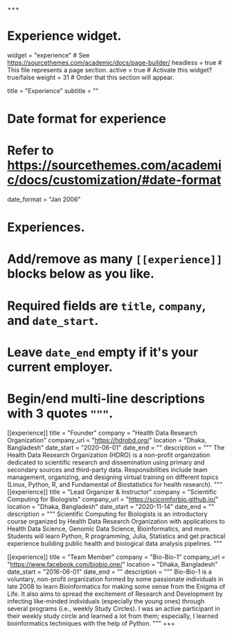 +++
# Experience widget.
widget = "experience"  # See https://sourcethemes.com/academic/docs/page-builder/
headless = true  # This file represents a page section.
active = true  # Activate this widget? true/false
weight = 31  # Order that this section will appear.

title = "Experience"
subtitle = ""

# Date format for experience
#   Refer to https://sourcethemes.com/academic/docs/customization/#date-format
date_format = "Jan 2006"

# Experiences.
#   Add/remove as many `[[experience]]` blocks below as you like.
#   Required fields are `title`, `company`, and `date_start`.
#   Leave `date_end` empty if it's your current employer.
#   Begin/end multi-line descriptions with 3 quotes `"""`.
[[experience]]
  title = "Founder"
  company = "Health Data Research Organization"
  company_url = "https://hdrobd.org/"
  location = "Dhaka, Bangladesh"
  date_start = "2020-06-01"
  date_end = ""
  description = """
  The Health Data Research Organization (HDRO) is a non-profit organization dedicated to scientific research and dissemination using primary and secondary sources and third-party data. Responsibilities include team management, organizing, and designing virtual training on different topics (Linux, Python, R, and Fundamental of Biostatistics for health research).
  """
[[experience]]
  title = "Lead Organizer & Instructor"
  company = "Scientific Computing for Biologists"
  company_url = "https://scicomforbio.github.io/"
  location = "Dhaka, Bangladesh"
  date_start = "2020-11-14"
  date_end = ""
  description = """
  Scientific Computing for Biologists is an introductory course organized by Health Data Research Organization with applications to Health Data Science, Genomic Data Science, Bioinformatics, and more. Students will learn Python, R programming, Julia, Statistics and get practical experience building public health and biological data analysis pipelines.
  """


[[experience]]
  title = "Team Member"
  company = "Bio-Bio-1"
  company_url = "https://www.facebook.com/biobio.one/"
  location = "Dhaka, Bangladesh"
  date_start = "2016-06-01"
  date_end = ""
  description = """
  Bio-Bio-1 is a voluntary, non-profit organization formed by some passionate individuals in late 2008 to learn Bioinformatics for making some sense from the Enigma of Life. It also aims to spread the excitement of Research and Development by infecting like-minded individuals (especially the young ones) through several programs (i.e., weekly Study Circles). I was an active participant in their weekly study circle and learned a lot from them; especially, I learned bioinformatics techniques with the help of Python.
  """
+++
